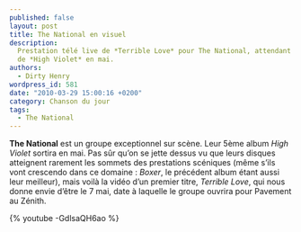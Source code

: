 ```yaml
---
published: false
layout: post
title: The National en visuel
description:
  Prestation télé live de *Terrible Love* pour The National, attendant la sortie
  de *High Violet* en mai.
authors:
  - Dirty Henry
wordpress_id: 581
date: "2010-03-29 15:00:16 +0200"
category: Chanson du jour
tags:
  - The National
---
```


**The National** est un groupe exceptionnel sur scène. Leur 5ème album _High
Violet_ sortira en mai. Pas sûr qu’on se jette dessus vu que leurs disques
atteignent rarement les sommets des prestations scéniques (même s’ils vont
crescendo dans ce domaine : _Boxer_, le précédent album étant aussi leur
meilleur), mais voilà la vidéo d’un premier titre, _Terrible Love_, qui nous
donne envie d’être le 7 mai, date à laquelle le groupe ouvrira pour Pavement au
Zénith.

{% youtube -GdlsaQH6ao %}
